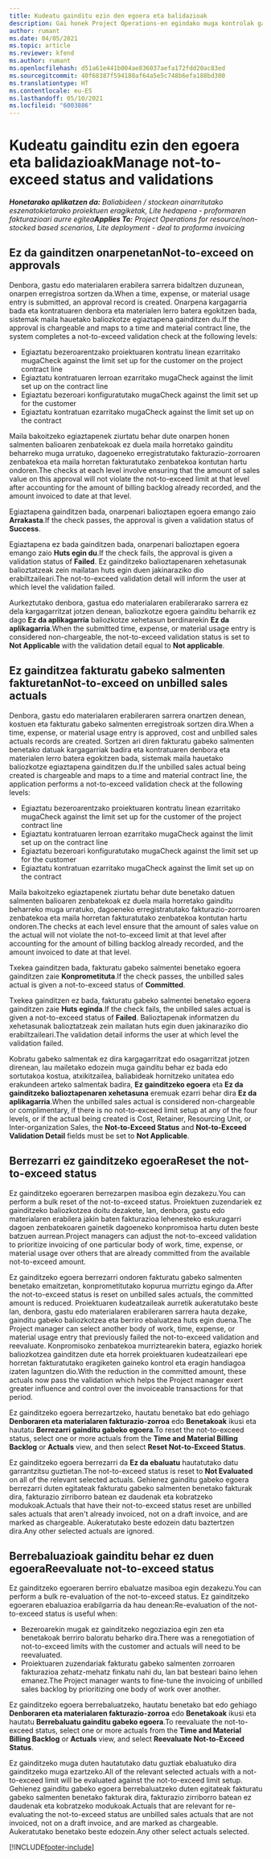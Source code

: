 ```yaml
---
title: Kudeatu gainditu ezin den egoera eta balidazioak
description: Gai honek Project Operations-en egindako muga kontrolak gainditu ez daitezen buruzko informazioa eskaintzen du.
author: rumant
ms.date: 04/05/2021
ms.topic: article
ms.reviewer: kfend
ms.author: rumant
ms.openlocfilehash: d51a61e441b004ae836037aefa172fdd20ac83ed
ms.sourcegitcommit: 40f68387f594180af64a5e5c748b6efa188bd300
ms.translationtype: HT
ms.contentlocale: eu-ES
ms.lasthandoff: 05/10/2021
ms.locfileid: "6003886"
---
```

# <a name="manage-not-to-exceed-status-and-validations"></a><span data-ttu-id="5abe9-103">Kudeatu gainditu ezin den egoera eta balidazioak</span><span class="sxs-lookup"><span data-stu-id="5abe9-103">Manage not-to-exceed status and validations</span></span> 

<span data-ttu-id="5abe9-104">_**Honetarako aplikatzen da:** Baliabideen / stockean oinarritutako eszenatokietarako proiektuen eragiketak, Lite hedapena - proformaren fakturazioari aurre egitea_</span><span class="sxs-lookup"><span data-stu-id="5abe9-104">_**Applies To:** Project Operations for resource/non-stocked based scenarios, Lite deployment - deal to proforma invoicing_</span></span>

## <a name="not-to-exceed-on-approvals"></a><span data-ttu-id="5abe9-105">Ez da gainditzen onarpenetan</span><span class="sxs-lookup"><span data-stu-id="5abe9-105">Not-to-exceed on approvals</span></span>

<span data-ttu-id="5abe9-106">Denbora, gastu edo materialaren erabilera sarrera bidaltzen duzunean, onarpen erregistroa sortzen da.</span><span class="sxs-lookup"><span data-stu-id="5abe9-106">When a time, expense, or material usage entry is submitted, an approval record is created.</span></span> <span data-ttu-id="5abe9-107">Onarpena kargagarria bada eta kontratuaren denbora eta materialen lerro batera egokitzen bada, sistemak maila hauetako baliozkotze egiaztapena gainditzen du.</span><span class="sxs-lookup"><span data-stu-id="5abe9-107">If the approval is chargeable and maps to a time and material contract line, the system completes a not-to-exceed validation check at the following levels:</span></span>

  - <span data-ttu-id="5abe9-108">Egiaztatu bezeroarentzako proiektuaren kontratu linean ezarritako muga</span><span class="sxs-lookup"><span data-stu-id="5abe9-108">Check against the limit set up for the customer on the project contract line</span></span>
  - <span data-ttu-id="5abe9-109">Egiaztatu kontratuaren lerroan ezarritako muga</span><span class="sxs-lookup"><span data-stu-id="5abe9-109">Check against the limit set up on the contract line</span></span>
  - <span data-ttu-id="5abe9-110">Egiaztatu bezeroari konfiguratutako muga</span><span class="sxs-lookup"><span data-stu-id="5abe9-110">Check against the limit set up for the customer</span></span>
  - <span data-ttu-id="5abe9-111">Egiaztatu kontratuan ezarritako muga</span><span class="sxs-lookup"><span data-stu-id="5abe9-111">Check against the limit set up on the contract</span></span>

<span data-ttu-id="5abe9-112">Maila bakoitzeko egiaztapenek ziurtatu behar dute onarpen honen salmenten balioaren zenbatekoak ez duela maila horretako gainditu beharreko muga urratuko, dagoeneko erregistratutako fakturazio-zorroaren zenbatekoa eta maila horretan fakturatutako zenbatekoa kontutan hartu ondoren.</span><span class="sxs-lookup"><span data-stu-id="5abe9-112">The checks at each level involve ensuring that the amount of sales value on this approval will not violate the not-to-exceed limit at that level after accounting for the amount of billing backlog already recorded, and the amount invoiced to date at that level.</span></span>

<span data-ttu-id="5abe9-113">Egiaztapena gainditzen bada, onarpenari balioztapen egoera emango zaio **Arrakasta**.</span><span class="sxs-lookup"><span data-stu-id="5abe9-113">If the check passes, the approval is given a validation status of **Success**.</span></span>

<span data-ttu-id="5abe9-114">Egiaztapena ez bada gainditzen bada, onarpenari balioztapen egoera emango zaio **Huts egin du**.</span><span class="sxs-lookup"><span data-stu-id="5abe9-114">If the check fails, the approval is given a validation status of **Failed**.</span></span> <span data-ttu-id="5abe9-115">Ez gainditzeko balioztapenaren xehetasunak balioztatzeak zein mailatan huts egin duen jakinaraziko dio erabiltzaileari.</span><span class="sxs-lookup"><span data-stu-id="5abe9-115">The not-to-exceed validation detail will inform the user at which level the validation failed.</span></span>

<span data-ttu-id="5abe9-116">Aurkeztutako denbora, gastua edo materialaren erabilerarako sarrera ez dela kargagarritzat jotzen denean, baliozkotze egoera gainditu beharrik ez dago **Ez da aplikagarria** baliozkotze xehetasun berdinarekin **Ez da aplikagarria**.</span><span class="sxs-lookup"><span data-stu-id="5abe9-116">When the submitted time, expense, or material usage entry is considered non-chargeable, the not-to-exceed validation status is set to **Not Applicable** with the validation detail equal to **Not applicable**.</span></span>

## <a name="not-to-exceed-on-unbilled-sales-actuals"></a><span data-ttu-id="5abe9-117">Ez gainditzea fakturatu gabeko salmenten fakturetan</span><span class="sxs-lookup"><span data-stu-id="5abe9-117">Not-to-exceed on unbilled sales actuals</span></span>

<span data-ttu-id="5abe9-118">Denbora, gastu edo materialaren erabileraren sarrera onartzen denean, kostuen eta fakturatu gabeko salmenten erregistroak sortzen dira.</span><span class="sxs-lookup"><span data-stu-id="5abe9-118">When a time, expense, or material usage entry is approved, cost and unbilled sales actuals records are created.</span></span> <span data-ttu-id="5abe9-119">Sortzen ari diren fakturatu gabeko salmenten benetako datuak kargagarriak badira eta kontratuaren denbora eta materialen lerro batera egokitzen bada, sistemak maila hauetako baliozkotze egiaztapena gainditzen du.</span><span class="sxs-lookup"><span data-stu-id="5abe9-119">If the unbilled sales actual being created is chargeable and maps to a time and material contract line, the application performs a not-to-exceed validation check at the following levels:</span></span>

  - <span data-ttu-id="5abe9-120">Egiaztatu bezeroarentzako proiektuaren kontratu linean ezarritako muga</span><span class="sxs-lookup"><span data-stu-id="5abe9-120">Check against the limit set up for the customer of the project contract line</span></span>
  - <span data-ttu-id="5abe9-121">Egiaztatu kontratuaren lerroan ezarritako muga</span><span class="sxs-lookup"><span data-stu-id="5abe9-121">Check against the limit set up on the contract line</span></span>
  - <span data-ttu-id="5abe9-122">Egiaztatu bezeroari konfiguratutako muga</span><span class="sxs-lookup"><span data-stu-id="5abe9-122">Check against the limit set up for the customer</span></span>
  - <span data-ttu-id="5abe9-123">Egiaztatu kontratuan ezarritako muga</span><span class="sxs-lookup"><span data-stu-id="5abe9-123">Check against the limit set up on the contract</span></span>

<span data-ttu-id="5abe9-124">Maila bakoitzeko egiaztapenek ziurtatu behar dute benetako datuen salmenten balioaren zenbatekoak ez duela maila horretako gainditu beharreko muga urratuko, dagoeneko erregistratutako fakturazio-zorroaren zenbatekoa eta maila horretan fakturatutako zenbatekoa kontutan hartu ondoren.</span><span class="sxs-lookup"><span data-stu-id="5abe9-124">The checks at each level ensure that the amount of sales value on the actual will not violate the not-to-exceed limit at that level after accounting for the amount of billing backlog already recorded, and the amount invoiced to date at that level.</span></span>

<span data-ttu-id="5abe9-125">Txekea gainditzen bada, fakturatu gabeko salmentei benetako egoera gainditzen zaie **Konprometituta**.</span><span class="sxs-lookup"><span data-stu-id="5abe9-125">If the check passes, the unbilled sales actual is given a not-to-exceed status of **Committed**.</span></span>

<span data-ttu-id="5abe9-126">Txekea gainditzen ez bada, fakturatu gabeko salmentei benetako egoera gainditzen zaie **Huts eginda**.</span><span class="sxs-lookup"><span data-stu-id="5abe9-126">If the check fails, the unbilled sales actual is given a not-to-exceed status of **Failed**.</span></span> <span data-ttu-id="5abe9-127">Balioztapenak informatzen du xehetasunak balioztatzeak zein mailatan huts egin duen jakinaraziko dio erabiltzaileari.</span><span class="sxs-lookup"><span data-stu-id="5abe9-127">The validation detail informs the user at which level the validation failed.</span></span>

<span data-ttu-id="5abe9-128">Kobratu gabeko salmentak ez dira kargagarritzat edo osagarritzat jotzen direnean, lau mailetako edozein muga gainditu behar ez bada edo sortutakoa kostua, atxikitzailea, baliabideak hornitzeko unitatea edo erakundeen arteko salmentak badira, **Ez gainditzeko egoera** eta **Ez da gainditzeko balioztapenaren xehetasuna** eremuak ezarri behar dira **Ez da aplikagarria**.</span><span class="sxs-lookup"><span data-stu-id="5abe9-128">When the unbilled sales actual is considered non-chargeable or complimentary, if there is no not-to-exceed limit setup at any of the four levels, or if the actual being created is Cost, Retainer, Resourcing Unit, or Inter-organization Sales, the **Not-to-Exceed Status** and **Not-to-Exceed Validation Detail** fields must be set to **Not Applicable**.</span></span>

## <a name="reset-the-not-to-exceed-status"></a><span data-ttu-id="5abe9-129">Berrezarri ez gainditzeko egoera</span><span class="sxs-lookup"><span data-stu-id="5abe9-129">Reset the not-to-exceed status</span></span>

<span data-ttu-id="5abe9-130">Ez gainditzeko egoeraren berrezarpen masiboa egin dezakezu.</span><span class="sxs-lookup"><span data-stu-id="5abe9-130">You can perform a bulk reset of the not-to-exceed status.</span></span> <span data-ttu-id="5abe9-131">Proiektuen zuzendariek ez gainditzeko baliozkotzea doitu dezakete, lan, denbora, gastu edo materialaren erabilera jakin baten fakturazioa lehenesteko eskuragarri dagoen zenbatekoaren gainetik dagoeneko konpromisoa hartu duten beste batzuen aurrean.</span><span class="sxs-lookup"><span data-stu-id="5abe9-131">Project managers can adjust the not-to-exceed validation to prioritize invoicing of one particular body of work, time, expense, or material usage over others that are already committed from the available not-to-exceed amount.</span></span>

<span data-ttu-id="5abe9-132">Ez gainditzeko egoera berrezarri ondoren fakturatu gabeko salmenten benetako emaitzetan, konprometitutako kopurua murriztu egingo da.</span><span class="sxs-lookup"><span data-stu-id="5abe9-132">After the not-to-exceed status is reset on unbilled sales actuals, the committed amount is reduced.</span></span> <span data-ttu-id="5abe9-133">Proiektuaren kudeatzaileak aurretik aukeratutako beste lan, denbora, gastu edo materialaren erabileraren sarrera hauta dezake, gainditu gabeko baliozkotzea eta berriro ebaluatzea huts egin duena.</span><span class="sxs-lookup"><span data-stu-id="5abe9-133">The Project manager can select another body of work, time, expense, or material usage entry that previously failed the not-to-exceed validation and reevaluate.</span></span> <span data-ttu-id="5abe9-134">Konpromisoko zenbatekoa murriztearekin batera, egiazko horiek baliozkotzea gainditzen dute eta horrek proiektuaren kudeatzaileari epe horretan fakturatutako eragiketen gaineko kontrol eta eragin handiagoa izaten laguntzen dio.</span><span class="sxs-lookup"><span data-stu-id="5abe9-134">With the reduction in the committed amount, these actuals now pass the validation which helps the Project manager exert greater influence and control over the invoiceable transactions for that period.</span></span>

<span data-ttu-id="5abe9-135">Ez gainditzeko egoera berrezartzeko, hautatu benetako bat edo gehiago **Denboraren eta materialaren fakturazio-zorroa** edo **Benetakoak** ikusi eta hautatu **Berrezarri gainditu gabeko egoera**.</span><span class="sxs-lookup"><span data-stu-id="5abe9-135">To reset the not-to-exceed status, select one or more actuals from the **Time and Material Billing Backlog** or **Actuals** view, and then select **Reset Not-to-Exceed Status**.</span></span>

<span data-ttu-id="5abe9-136">Ez gainditzeko egoera berrezarri da **Ez da ebaluatu** hautatutako datu garrantzitsu guztietan.</span><span class="sxs-lookup"><span data-stu-id="5abe9-136">The not-to-exceed status is reset to **Not Evaluated** on all of the relevant selected actuals.</span></span> <span data-ttu-id="5abe9-137">Gehienez gainditu gabeko egoera berrezarri duten egitateak fakturatu gabeko salmenten benetako fakturak dira, fakturazio zirriborro batean ez daudenak eta kobratzeko modukoak.</span><span class="sxs-lookup"><span data-stu-id="5abe9-137">Actuals that have their not-to-exceed status reset are unbilled sales actuals that aren't already invoiced, not on a draft invoice, and are marked as chargeable.</span></span> <span data-ttu-id="5abe9-138">Aukeratutako beste edozein datu baztertzen dira.</span><span class="sxs-lookup"><span data-stu-id="5abe9-138">Any other selected actuals are ignored.</span></span>

## <a name="reevaluate-not-to-exceed-status"></a><span data-ttu-id="5abe9-139">Berrebaluazioak gainditu behar ez duen egoera</span><span class="sxs-lookup"><span data-stu-id="5abe9-139">Reevaluate not-to-exceed status</span></span>

<span data-ttu-id="5abe9-140">Ez gainditzeko egoeraren berriro ebaluatze masiboa egin dezakezu.</span><span class="sxs-lookup"><span data-stu-id="5abe9-140">You can perform a bulk re-evaluation of the not-to-exceed status.</span></span> <span data-ttu-id="5abe9-141">Ez gainditzeko egoeraren ebaluazioa erabilgarria da hau denean:</span><span class="sxs-lookup"><span data-stu-id="5abe9-141">Re-evaluation of the not-to-exceed status is useful when:</span></span>

  - <span data-ttu-id="5abe9-142">Bezeroarekin mugak ez gainditzeko negoziazioa egin zen eta benetakoak berriro baloratu beharko dira.</span><span class="sxs-lookup"><span data-stu-id="5abe9-142">There was a renegotiation of not-to-exceed limits with the customer and actuals will need to be reevaluated.</span></span>
  - <span data-ttu-id="5abe9-143">Proiektuaren zuzendariak fakturatu gabeko salmenten zorroaren fakturazioa zehatz-mehatz finkatu nahi du, lan bat besteari baino lehen emanez.</span><span class="sxs-lookup"><span data-stu-id="5abe9-143">The Project manager wants to fine-tune the invoicing of unbilled sales backlog by prioritizing one body of work over another.</span></span>

<span data-ttu-id="5abe9-144">Ez gainditzeko egoera berrebaluatzeko, hautatu benetako bat edo gehiago **Denboraren eta materialaren fakturazio-zorroa** edo **Benetakoak** ikusi eta hautatu **Berrebaluatu gainditu gabeko egoera**.</span><span class="sxs-lookup"><span data-stu-id="5abe9-144">To reevaluate the not-to-exceed status, select one or more actuals from the **Time and Material Billing Backlog** or **Actuals** view, and select **Reevaluate Not-to-Exceed Status**.</span></span>

<span data-ttu-id="5abe9-145">Ez gainditzeko muga duten hautatutako datu guztiak ebaluatuko dira gainditzeko muga ezartzeko.</span><span class="sxs-lookup"><span data-stu-id="5abe9-145">All of the relevant selected actuals with a not-to-exceed limit will be evaluated against the not-to-exceed limit setup.</span></span> <span data-ttu-id="5abe9-146">Gehienez gainditu gabeko egoera berrebaluatzeko duten egitateak fakturatu gabeko salmenten benetako fakturak dira, fakturazio zirriborro batean ez daudenak eta kobratzeko modukoak.</span><span class="sxs-lookup"><span data-stu-id="5abe9-146">Actuals that are relevant for re-evaluating the not-to-exceed status are unbilled sales actuals that are not invoiced, not on a draft invoice, and are marked as chargeable.</span></span> <span data-ttu-id="5abe9-147">Aukeratutako benetako beste edozein.</span><span class="sxs-lookup"><span data-stu-id="5abe9-147">Any other select actuals selected.</span></span>


[!INCLUDE[footer-include](../../includes/footer-banner.md)]
